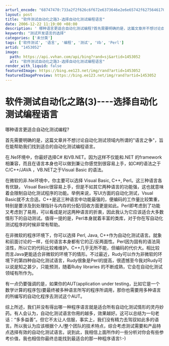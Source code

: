 ```yaml
---
arturl_encode: "68747470:733a2f2f626c6f672e6373646e2e6e65742f62756461706573:742f61727469636c652f64657461696c732f31343533303532"
layout: post
title: "软件测试自动化之路3-选择自动化测试编程语言"
date: 2006-12-22 11:19:00 +08:00
description: ' 哪种语言更适合自动化测试编程?首先需要明确的是，这篇文章并不想讨论自动化测试领域内所谓的"语言之争'
keywords: "测试开发语言的选择"
categories: ['未分类']
tags: ['软件测试', '语言', '编程', '测试', 'Vb', 'Perl']
artid: "1453052"
image:
  path: https://api.vvhan.com/api/bing?rand=sj&artid=1453052
  alt: "软件测试自动化之路3-选择自动化测试编程语言"
render_with_liquid: false
featuredImage: https://bing.ee123.net/img/rand?artid=1453052
featuredImagePreview: https://bing.ee123.net/img/rand?artid=1453052
---
```


# 软件测试自动化之路(3)----选择自动化测试编程语言

哪种语言更适合自动化测试编程?

首先需要明确的是，这篇文章并不想讨论自动化测试领域内所谓的"语言之争"，旨在能帮助我们找到适合的自动化测试编程语言。

在.Ne环境中，你最好选择C# 和VB.NET。因为这样不仅能和.NET 的framework相兼容，而且在语言本身也可以做到兼让你感觉到很容易上手，如C#的语法之于C/C++/JAVA ，VB.NET之于Visual Basic 的语法。

在微软的非.Ne环境中，你主要可以选择 Visual Basic, C++, Perl。这三种语言各有优缺， Visual Basic很容易上手，但是不如其它两种语言的功能强，这也就意味着会限制自动化测试程序的功能。举例来说，写UI方面的自动化测试，Vsual Basic就不太合适。C++是这三种语言中功能最强的，便编码的工作量比较繁重，特别是要涉及到处理指针与内存的分配/回收方面更是如此。Perl即考虑到了功能又考虑到了易用，可以看成是对这两种语言的折衷，因此我认为它应该适合大多数情形下的自动测试。值得一提的是，Perl本身就着丰富的类库，对于你在写自动化测试程序的时候非常有帮助。

在非微软的程序环境下，你可以选择 Perl, Java, C++作为自动化测试语言。就象和前面讨论的一样，任何语言本身都有它的正/反两面性。Perl因为固有的语法简洁性，所以它的代码比较难维护。C++几乎无所不能，但编码的代价大。相比较而言Java更能适合非微软的环境下的情形。不过最近，Rudy可以作为非微软的环境下的第四种自动化测试语言，Rudy很象是Perl的提高，很遗憾至今我对Rudy可以说是知之甚少，只能预测，随着Ruby libraries 的不断成熟，它会在自动化测试领域有所作为。

有一点仍要强调的是，如果你的AUT(application under testing，比如它是一个数学计算的程序包)要最终被多种语言所写的程序所调用，那你也需要用多种语言的所编写的自动化程序去测试这个AUT。

综上所述，我们并没有得出哪一种程序语言就是适合所有自动化测试情形的灵丹妙药。有人会认为，自动化测试语言你用的越多，效果越好。这可以总结为一句老话：“多多益善”。但它不太让人信服，事实上，我们没有精力去驾驭如此多的语言。所以我认为应该根据个人/整个团队的技术特点，综合考虑测试需要和产品特点选择有效的自动化测试语言。说到此，我相信上面所作的一些分析对你会有些参考价值，我也相信你最终总能找到最适合的那一种程序语言!:-)